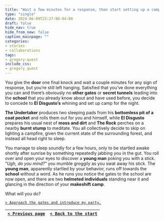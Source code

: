 ```yaml
---
title: "Wait a few minutes for a response, then start setting up a camp."
type: "single"
date: 2024-06-09T23:27:00-04:00
draft: false
hide_nav: true
hide_from_new: false
caption_mainpage: ""
categories:
- stories
- collaborations
tags:
- gregory-quest
include_css:
- gregory_quest
---
```


You give the **door** one final knock and wait a couple minutes for any sign of response, but you’re still left hanging. Satisfied that you’ve done everything you can and there’s obviously no **other gates** or **secret tunnels** leading into the **school** that you already know about and have used before, you decide to concede to **El Disgusto’s** whining and set up camp for the night.

**The Undertaker** produces two sleeping pads from his **bottomless pit of a coat pocket** and rolls them out for you and himself, while **El Disgusto** prepares his usual nest of **moss and dirt** and **The Rock** perches on a nearby **burnt stump** to meditate. You all collectively decide to skip on lighting a campfire, given the current state of the surrounding forest, and instead all head right to sleep.

You manage to sleep soundly for a few hours, only to be startled awake shortly after sunrise by something repeatedly jabbing you in the gut. You roll over and open your eyes to discover a **young man** poking you with a stick. “*Ugh, do you mind?*” you mumble groggily as you swat away his stick. The **young man**, apparently startled by your behavior, runs off towards the **school** without a word. As he runs you notice the gates to the school are now open, and there are two **helmeted individuals** standing near it and glancing in the direction of your **makeshift camp**.

What will you do?

[``> Approach the gates and introduce my party.``](../124)

|[``< Previous page``](../122)|[``< Back to the start``](../)|
|---|---|